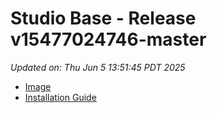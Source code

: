 # Studio Base - Release v15477024746-master
_Updated on: Thu Jun 5 13:51:45 PDT 2025_

- [Image](https://github.com/vertigis/studio-base-internal/pkgs/container/studio%2fbase%2finternal/432077467?tag=v15477024746-master)
- [Installation
  Guide](https://github.com/vertigis/studio-base-internal/tree/v15477024746-master)
